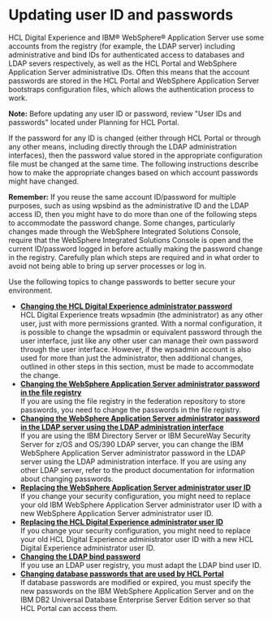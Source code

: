 # Updating user ID and passwords

HCL Digital Experience and IBM® WebSphere® Application Server use some accounts from the registry \(for example, the LDAP server\) including administrative and bind IDs for authenticated access to databases and LDAP severs respectively, as well as the HCL Portal and WebSphere Application Server administrative IDs. Often this means that the account passwords are stored in the HCL Portal and WebSphere Application Server bootstraps configuration files, which allows the authentication process to work.

**Note:** Before updating any user ID or password, review "User IDs and passwords" located under Planning for HCL Portal.

If the password for any ID is changed \(either through HCL Portal or through any other means, including directly through the LDAP administration interfaces\), then the password value stored in the appropriate configuration file must be changed at the same time. The following instructions describe how to make the appropriate changes based on which account passwords might have changed.

**Remember:** If you reuse the same account ID/password for multiple purposes, such as using wpsbind as the administrative ID and the LDAP access ID, then you might have to do more than one of the following steps to accommodate the password change. Some changes, particularly changes made through the WebSphere Integrated Solutions Console, require that the WebSphere Integrated Solutions Console is open and the current ID/password logged in before actually making the password change in the registry. Carefully plan which steps are required and in what order to avoid not being able to bring up server processes or log in.

Use the following topics to change passwords to better secure your environment.

-   **[Changing the HCL Digital Experience administrator password](../security/wpsadmin.md)**  
HCL Digital Experience treats wpsadmin \(the administrator\) as any other user, just with more permissions granted. With a normal configuration, it is possible to change the wpsadmin or equivalent password through the user interface, just like any other user can manage their own password through the user interface. However, if the wpsadmin account is also used for more than just the administrator, then additional changes, outlined in other steps in this section, must be made to accommodate the change.
-   **[Changing the WebSphere Application Server administrator password in the file registry](../security/was_filereg.md)**  
If you are using the file registry in the federation repository to store passwords, you need to change the passwords in the file registry.
-   **[Changing the WebSphere Application Server administrator password in the LDAP server using the LDAP administration interface](../security/wpsbindldap.md)**  
If you are using the IBM Directory Server or IBM SecureWay Security Server for z/OS and OS/390 LDAP server, you can change the IBM WebSphere Application Server administrator password in the LDAP server using the LDAP administration interface. If you are using any other LDAP server, refer to the product documentation for information about changing passwords.
-   **[Replacing the WebSphere Application Server administrator user ID](../security/rep_was_id.md)**  
If you change your security configuration, you might need to replace your old IBM WebSphere Application Server administrator user ID with a new WebSphere Application Server administrator user ID.
-   **[Replacing the HCL Digital Experience administrator user ID](../security/portalid.md)**  
If you change your security configuration, you might need to replace your old HCL Digital Experience administrator user ID with a new HCL Digital Experience administrator user ID.
-   **[Changing the LDAP bind password](../security/bind.md)**  
If you use an LDAP user registry, you must adapt the LDAP bind user ID.
-   **[Changing database passwords that are used by HCL Portal](../config/db_passwords.md)**  
If database passwords are modified or expired, you must specify the new passwords on the IBM WebSphere Application Server and on the IBM DB2 Universal Database Enterprise Server Edition server so that HCL Portal can access them.


